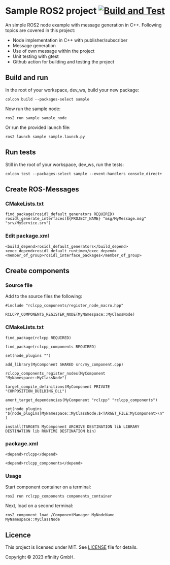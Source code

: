 # Sample ROS2 project [![Build and Test](https://github.com/nfiniity/sample_ros_node/actions/workflows/main.yml/badge.svg)](https://github.com/nfiniity/sample_ros_node/actions/workflows/main.yml)

An simple ROS2 node example with message generation in C++. Following topics are covered in this project:
- Node implementation in C++ with publisher/subscriber
- Message generation
- Use of own message within the project
- Unit testing with gtest
- Github action for building and testing the project

## Build and run

In the root of your workspace, dev_ws, build your new package:

`colcon build --packages-select sample`

Now run the sample node:

`ros2 run sample sample_node`

Or run the provided launch file:

`ros2 launch sample sample.launch.py`

## Run tests

Still in the root of your workspace, dev_ws, run the tests:

`colcon test --packages-select sample --event-handlers console_direct+`

## Create ROS-Messages

### CMakeLists.txt
`find_package(rosidl_default_generators REQUIRED)`
`rosidl_generate_interfaces(${PROJECT_NAME} "msg/MyMessage.msg" "srv/MyService.srv")`

### Edit package.xml
`<build_depend>rosidl_default_generators</build_depend>`
`<exec_depend>rosidl_default_runtime</exec_depend>`
`<member_of_group>rosidl_interface_packages</member_of_group>`


## Create components

### Source file

Add to the source files the following:

`#include "rclcpp_components/register_node_macro.hpp"`

`RCLCPP_COMPONENTS_REGISTER_NODE(MyNamespace::MyClassNode)`

### CMakeLists.txt

`find_package(rclcpp REQUIRED)`

`find_package(rclcpp_components REQUIRED)`

`set(node_plugins "")`

`add_library(MyComponent SHARED src/my_component.cpp)`

`rclcpp_components_register_nodes(MyComponent "MyNamespace::MyClassNode")`

`target_compile_definitions(MyComponent PRIVATE "COMPOSITION_BUILDING_DLL")`

`ament_target_dependencies(MyComponent "rclcpp" "rclcpp_components")`

`set(node_plugins "${node_plugins}MyNamespace::MyClassNode;$<TARGET_FILE:MyComponent>\n")`

`install(TARGETS MyComponent ARCHIVE DESTINATION lib LIBRARY DESTINATION lib RUNTIME DESTINATION bin)`

### package.xml

`<depend>rclcpp</depend>`

`<depend>rclcpp_components</depend>`

### Usage

Start component container on a terminal:

`ros2 run rclcpp_components components_container`

Next, load on a second terminal:

`ros2 component load /ComponentManager MyNodeName MyNamespace::MyClassNode`

## Licence

This project is licensed under MIT. See [LICENSE](./LICENSE) file for details.

Copyright © 2023 nfiniity GmbH.
